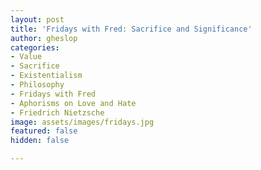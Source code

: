 ```yaml
---
layout: post
title: 'Fridays with Fred: Sacrifice and Significance'
author: gheslop
categories:
- Value
- Sacrifice
- Existentialism
- Philosophy
- Fridays with Fred
- Aphorisms on Love and Hate
- Friedrich Nietzsche
image: assets/images/fridays.jpg
featured: false
hidden: false

---
```

